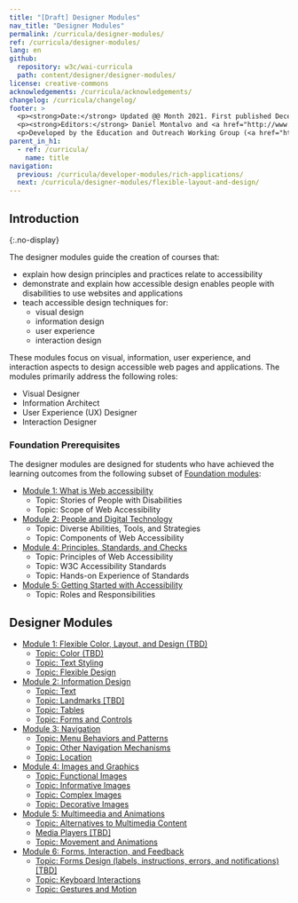 ```yaml
---
title: "[Draft] Designer Modules"
nav_title: "Designer Modules"
permalink: /curricula/designer-modules/
ref: /curricula/designer-modules/
lang: en
github:
  repository: w3c/wai-curricula
  path: content/designer/designer-modules/
license: creative-commons
acknowledgements: /curricula/acknowledgements/
changelog: /curricula/changelog/
footer: >
  <p><strong>Date:</strong> Updated @@ Month 2021. First published December 2019.</p>
  <p><strong>Editors:</strong> Daniel Montalvo and <a href="http://www.w3.org/People/shadi/">Shadi Abou-Zahra</a>. Contributors: <a href="https://www.w3.org/WAI/EO/EOWG-members">EOWG Participants</a>. ACKNOWLEDGEMENTS lists contributors and credits.</p>
  <p>Developed by the Education and Outreach Working Group (<a href="http://www.w3.org/WAI/EO/">EOWG</a>). Developed with support from the <a href="https://www.w3.org/WAI/about/projects/wai-guide/">WAI-Guide Project</a> funded by the European Commission (EC) under the Horizon 2020 program (Grant Agreement 822245).</p>
parent_in_h1:
  - ref: /curricula/
    name: title
navigation:
  previous: /curricula/developer-modules/rich-applications/
  next: /curricula/designer-modules/flexible-layout-and-design/
---
```


## Introduction
{:.no-display}

The designer modules guide the creation of courses that:

* explain how design principles and practices relate to accessibility
* demonstrate and explain how accessible design enables people with disabilities to use websites and applications
* teach accessible design techniques for:
  * visual design
  * information design
  * user experience
  * interaction design

These modules focus on visual, information, user experience, and interaction aspects to design accessible web pages and applications. The modules primarily address the following roles:

* Visual Designer
* Information Architect
* User Experience (UX) Designer
* Interaction Designer

### Foundation Prerequisites

The designer modules are designed for students who have achieved the learning outcomes from the following subset of [Foundation modules](/curricula/foundation-modules/):

* [Module 1: What is Web accessibility](/curricula/foundation-modules/what-is-web-accessibility/)
  * Topic: Stories of People with Disabilities
  * Topic: Scope of Web Accessibility
* [Module 2: People and Digital Technology](/curricula/foundation-modules/people-and-digital-technology/)
  * Topic: Diverse Abilities, Tools, and Strategies
  * Topic: Components of Web Accessibility
* [Module 4: Principles, Standards, and Checks](/curricula/foundation-modules/principles-standards-and-checks/)
  * Topic: Principles of Web Accessibility
  * Topic: W3C Accessibility Standards
  * Topic: Hands-on Experience of Standards
* [Module 5: Getting Started with Accessibility](/curricula/foundation-modules/getting-started-with-accessibility/)
  * Topic: Roles and Responsibilities


## Designer Modules

-   [Module 1: Flexible Color, Layout, and Design (TBD)](/curricula/designer-modules/flexible-layout-and-design)
    -   [Topic: Color (TBD)](/curricula/designer-modules/flexible-layout-and-design/#topic-use-of-color)
    -   [Topic: Text Styling](/curricula/designer-modules/flexible-layout-and-design/#topic-text-styling)
    -   [Topic: Flexible Design](/curricula/designer-modules/flexible-layout-and-design/#topic-flexible-design)
-   [Module 2: Information Design](/curricula/designer-modules/information-design/)
    -   [Topic: Text](/curricula/designer-modules/information-design/#topic-textual-information)
    -   [Topic: Landmarks [TBD]]()
    -   [Topic: Tables](/curricula/designer-modules/information-design/#topic-tabular-information)
    -   [Topic: Forms and Controls](/curricula/designer-modules/information-design/#topic-forms-and-controls)
-   [Module 3: Navigation](/curricula/designer-modules/navigation/)
    -   [Topic: Menu Behaviors and Patterns](/curricula/designer-modules/navigation/#topic-menu-behaviors-and-patterns)
    -   [Topic: Other Navigation Mechanisms](/curricula/designer-modules/navigation/#topic-other-navigation-mechanisms)
    -   [Topic: Location](/curricula/designer-modules/navigation/#topic-location)
-   [Module 4: Images and Graphics](/curricula/designer-modules/images-and-graphics/#topic-functional-images)
    -   [Topic: Functional Images](/curricula/designer-modules/images-and-graphics/#topic-functional-images)
    -   [Topic: Informative Images](/curricula/designer-modules/images-and-graphics/#topic-informative-images)
    -   [Topic: Complex Images](/curricula/designer-modules/images-and-graphics/#topic-complex-images)
    -   [Topic: Decorative Images](/curricula/designer-modules/images-and-graphics/#topic-decorative-images)
-   [Module 5: Multimeedia and Animations](/curricula/designer-modules/multimedia-and-animations/)
    -   [Topic: Alternatives to Multimedia Content](/curricula/designer-modules/multimedia-and-animations/#topic-alternatives-to-multimedia-content)
    -   [Media Players [TBD]]()
    -   [Topic: Movement and Animations](/curricula/designer-modules/multimedia-and-animations/#topic-movement-and-animations)
-   [Module 6: Forms, Interaction, and Feedback](/curricula/designer-modules/interaction-and-feedback/)
    -   [Topic: Forms Design (labels, instructions, errors, and notifications) [TBD]]()
    -   [Topic: Keyboard Interactions](/curricula/designer-modules/interaction-and-feedback/#topic-keyboard-interactions)
    -   [Topic: Gestures and Motion](/curricula/designer-modules/interaction-and-feedback/#topic-gestures-and-motion)
    
